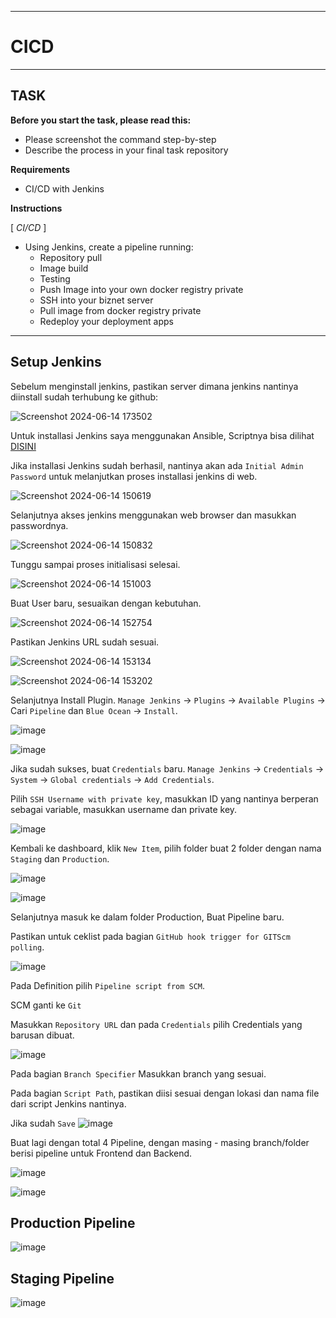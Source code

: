 -----
# **CICD**
-----

## TASK

**Before you start the task, please read this:**
- Please screenshot the command step-by-step
- Describe the process in your final task repository

**Requirements**
- CI/CD with Jenkins

**Instructions**

[ *CI/CD* ]

- Using Jenkins, create a pipeline running:
   - Repository pull
   - Image build
   - Testing
   - Push Image into your own docker registry private
   - SSH into your biznet server
   - Pull image from docker registry private
   - Redeploy your deployment apps
 
-----

## Setup Jenkins

Sebelum menginstall jenkins, pastikan server dimana jenkins nantinya diinstall sudah terhubung ke github:

![Screenshot 2024-06-14 173502](https://github.com/fadil05me/devops20-dumbways-AhmadFadillah/assets/45775729/0c526741-4075-4f92-b97b-f7334a897dee)

Untuk installasi Jenkins saya menggunakan Ansible, Scriptnya bisa dilihat [DISINI](https://github.com/fadil05me/devops20-dumbways-AhmadFadillah/blob/main/stage2/final-task/ansible/8install_jenkins.yaml)


Jika installasi Jenkins sudah berhasil, nantinya akan ada ```Initial Admin Password``` untuk melanjutkan proses installasi jenkins di web.

![Screenshot 2024-06-14 150619](https://github.com/fadil05me/devops20-dumbways-AhmadFadillah/assets/45775729/68ff8d45-0c8d-40ee-8fbe-dd9071f47e4d)



Selanjutnya akses jenkins menggunakan web browser dan masukkan passwordnya.

![Screenshot 2024-06-14 150832](https://github.com/fadil05me/devops20-dumbways-AhmadFadillah/assets/45775729/c7eef58a-97c2-4b32-b3f6-35f4eaeb0ae8)


Tunggu sampai proses initialisasi selesai.

![Screenshot 2024-06-14 151003](https://github.com/fadil05me/devops20-dumbways-AhmadFadillah/assets/45775729/74fc5727-2bcf-4e50-a046-d451463f72f5)


Buat User baru, sesuaikan dengan kebutuhan.

![Screenshot 2024-06-14 152754](https://github.com/fadil05me/devops20-dumbways-AhmadFadillah/assets/45775729/7dc1b557-adc6-4811-a845-fedb1b20f9c0)


Pastikan Jenkins URL sudah sesuai.

![Screenshot 2024-06-14 153134](https://github.com/fadil05me/devops20-dumbways-AhmadFadillah/assets/45775729/bcc780e2-d100-4d47-86d3-c2f5d29095df)


![Screenshot 2024-06-14 153202](https://github.com/fadil05me/devops20-dumbways-AhmadFadillah/assets/45775729/07afac1b-aca4-4101-9d57-4c23632cb5b3)



Selanjutnya Install Plugin. ```Manage Jenkins``` -> ```Plugins``` -> ```Available Plugins``` -> Cari ```Pipeline``` dan ```Blue Ocean``` -> ```Install```.


![image](https://github.com/fadil05me/devops20-dumbways-AhmadFadillah/assets/45775729/7bef6b00-1933-4d15-8d1c-2c88f93db091)


![image](https://github.com/fadil05me/devops20-dumbways-AhmadFadillah/assets/45775729/536d0f85-8aea-4734-8696-6c795ea53f43)



Jika sudah sukses, buat ```Credentials``` baru. ```Manage Jenkins``` -> ```Credentials``` -> ```System``` -> ```Global credentials``` -> ```Add Credentials```.

Pilih ```SSH Username with private key```, masukkan ID yang nantinya berperan sebagai variable, masukkan username dan private key.

![image](https://github.com/fadil05me/devops20-dumbways-AhmadFadillah/assets/45775729/d1db8bd1-f208-4141-bb48-3c1c9052a0e0)



Kembali ke dashboard, klik ```New Item```, pilih folder buat 2 folder dengan nama ```Staging``` dan ```Production```.


![image](https://github.com/fadil05me/devops20-dumbways-AhmadFadillah/assets/45775729/88e0ff6c-0445-490c-a77b-43ea6b099ee0)


![image](https://github.com/fadil05me/devops20-dumbways-AhmadFadillah/assets/45775729/cc29c398-7333-4cb0-9caa-dd536b1e6dac)



Selanjutnya masuk ke dalam folder Production, Buat Pipeline baru.

Pastikan untuk ceklist pada bagian ```GitHub hook trigger for GITScm polling```.


![image](https://github.com/fadil05me/devops20-dumbways-AhmadFadillah/assets/45775729/4ae4bfc0-c32e-4799-8dc9-e4870d6efb8b)


Pada Definition pilih ```Pipeline script from SCM```.

SCM ganti ke ```Git```

Masukkan ```Repository URL``` dan pada ```Credentials``` pilih Credentials yang barusan dibuat.

![image](https://github.com/fadil05me/devops20-dumbways-AhmadFadillah/assets/45775729/b790ade1-5052-4932-9104-999aac257c93)


Pada bagian ```Branch Specifier``` Masukkan branch yang sesuai.

Pada bagian ```Script Path```, pastikan diisi sesuai dengan lokasi dan nama file dari script Jenkins nantinya.

Jika sudah ```Save```
![image](https://github.com/fadil05me/devops20-dumbways-AhmadFadillah/assets/45775729/5a0e484c-5526-446a-923b-6f80d1d1f241)


Buat lagi dengan total 4 Pipeline, dengan masing - masing branch/folder berisi pipeline untuk Frontend dan Backend.


![image](https://github.com/fadil05me/devops20-dumbways-AhmadFadillah/assets/45775729/3f067c7f-4e53-46e7-b79c-65f51d84087e)

![image](https://github.com/fadil05me/devops20-dumbways-AhmadFadillah/assets/45775729/e6210b5c-ca0d-4d91-b0a4-c87400c13240)


## Production Pipeline
![image](https://github.com/fadil05me/devops20-dumbways-AhmadFadillah/assets/45775729/142d327d-da19-4c64-9d9b-6429ef2936f0)


## Staging Pipeline
![image](https://github.com/fadil05me/devops20-dumbways-AhmadFadillah/assets/45775729/d53c2bc1-b7ee-4a38-b7eb-b670ed521613)
